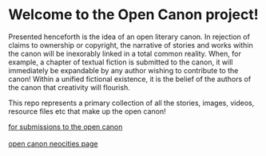 # Welcome to the Open Canon project!

Presented henceforth is the idea of an open literary canon.
In rejection of claims to ownership or copyright, the narrative of stories and works within the canon
will be inexorably linked in a total common reality. When, for example, a chapter of textual fiction
is submitted to the canon, it will immediately be expandable by any author wishing to contribute to the canon!
Within a unified fictional existence, it is the belief of the authors of the canon that creativity will flourish. 

This repo represents a primary collection of all the stories, images, videos, resource files etc that make up the open canon!

<a href="mailto:swabilliant@gmail.com">for submissions to the open canon</a><br><br>
<a href=https://opencanon.neocities.org>open canon neocities page</a>
